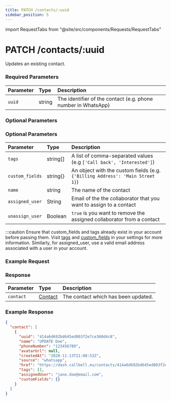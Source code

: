 ```yaml
---
title: PATCH /contacts/:uuid
sidebar_position: 5
---
```


import RequestTabs from "@site/src/components/Requests/RequestTabs"

# PATCH /contacts/:uuid

Updates an existing contact.

### Required Parameters

| Parameter | Type   | Description                                                   |
| :-------- | :----- | :------------------------------------------------------------ |
| `uuid`    | string | The identifier of the contact (e.g. phone number in WhatsApp) |

### Optional Parameters

### Optional Parameters

| Parameter       | Type     | Description                                                                   |
| :-------------- | :------- | :---------------------------------------------------------------------------- |
| `tags`          | string[] | A list of comma-separated values (e.g `['Call back', 'Interested']`)          |
| `custom_fields` | string{} | An object with the custom fields (e.g. `{'Billing Address': 'Main Street 1}`) |
| `name`          | string   | The name of the contact                                                       |
| `assigned_user` | String   | Email of the the collaborator that you want to assign to a contact            |
| `unassign_user` | Boolean  | `true` is you want to remove the assigned collaborator from a contact         |

:::caution
Ensure that custom_fields and tags already exist in your account before passing them. Visit [tags](https://dash.callbell.eu/settings/tags) and [custom_fields](https://dash.callbell.eu/settings/custom_fields) in your settings for more information.
Similarly, for assigned_user, use a valid email address associated with a user in your account.

### Example Request

<RequestTabs endpoint='contacts_api' request="patch_contacts"/>

### Response

| Parameter | Type                                           | Description                         |
| :-------- | :--------------------------------------------- | :---------------------------------- |
| `contact` | [Contact](/api_reference/object_types/contact) | The contact which has been updated. |

### Example Response

```json title=response.json
{
  "contact": [
    {
      "uuid": "414a6d692bd645ed803f2e7ce360d4c8",
      "name": "UPDATE Doe",
      "phoneNumber": "123456789",
      "avatarUrl": null,
      "createdAt": "2020-11-13T21:08:53Z",
      "source": "whatsapp",
      "href": "https://dash.callbell.eu/contacts/414a6d692bd645ed803f2e7ce360d4c8",
      "tags": [],
      "assignedUser": "jane.doe@email.com",
      "customFields": {}
    }
  ]
}
```
